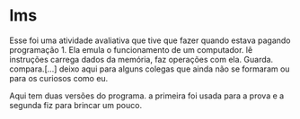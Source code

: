 # lms

Esse foi uma atividade avaliativa que tive que fazer quando estava pagando programação 1.
Ela emula o funcionamento de um computador. lê instruções carrega dados da memória, faz operações com ela. Guarda. compara.[...]
deixo aqui para alguns colegas que ainda não se formaram ou para os curiosos como eu.

Aqui tem duas versões do programa. a primeira foi usada para a prova e a segunda fiz para brincar um pouco.

